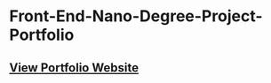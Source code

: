 # Front-End-Nano-Degree-Project-Portfolio
## [View Portfolio Website ](https://swamykankipati.github.io/Front-End-Nano-Degree-Project-1-Portfolio/Index.html)

